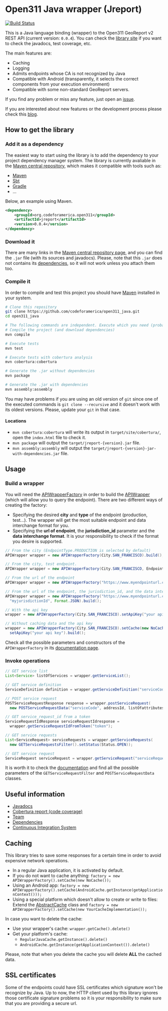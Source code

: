 # Open311 Java wrapper (Jreport) 
[![Build Status](https://travis-ci.org/CodeForEindhoven/open311_java.png)](https://travis-ci.org/CodeForEindhoven/open311_java)

This is a Java language binding (wrapper) to the Open311 GeoReport v2 REST API (current version: `0.0.4`). You can check the [library site](http://codeforamerica.github.io/open311_java/) if you want to check the javadocs, test coverage, etc.

The main features are:

+ Caching
+ Logging
+ Admits endpoints whose CA is not recognized by Java
+ Compatible with Android (transparently, it selects the correct components from your execution environment)
+ Compatible with some non-standard GeoReport servers.

If you find any problem or miss any feature, just open an [issue](https://github.com/codeforamerica/open311_java/issues?state=open).

If you are interested about new features or the development process please check this [blog](http://santimunin.blogspot.com.es/search?q=open311).

## How to get the library

### Add it as a dependency
The easiest way to start using the library is to add the dependency to your project dependency manager system. The library is currently avaliable in the [Maven central repository](http://search.maven.org/#artifactdetails%7Corg.codeforamerica.open311%7Cjreport%7C0.0.4%7Cjar), which makes it compatible with tools such as:

+ [Maven](http://maven.apache.org/)
+ [Sbt](http://www.scala-sbt.org/)
+ [Gradle](http://www.gradle.org/)
+ ...

Below, an example using Maven.

```xml
<dependency>
    <groupId>org.codeforamerica.open311</groupId>
    <artifactId>jreport</artifactId>
    <version>0.0.4</version>
</dependency>
```

### Download it
There are many links in the [Maven central repository page](http://search.maven.org/#artifactdetails%7Corg.codeforamerica.open311%7Cjreport%7C0.0.4%7Cjar), and you can find the `.jar` file (with its sources and javadocs). Please, note that this `.jar` does not contains its [dependencies](http://codeforamerica.github.io/open311_java/dependencies.html), so it will not work unless you attach them too.

### Compile it

In order to compile and test this project you should have [Maven](http://maven.apache.org/) installed in your system.

```bash
# Clone this repository
git clone https://github.com/codeforamerica/open311_java.git
cd open311_java

# The following commands are independent. Execute which you need (probably the last one).
# Compile the project (and download dependencies)
mvn compile

# Execute tests
mvn test

# Execute tests with cobertura analysis
mvn cobertura:cobertura

# Generate the .jar without dependencies
mvn package

# Generate the .jar with dependencies
mvn assembly:assembly
```

You may have problems if you are using an old version of `git` since one of the executed commands is `git clone --recursive` and it doesn't work with its oldest versions. Please, update your `git` in that case.

#### Locations

 + `mvn cobertura:cobertura` will write its output in `target/site/cobertura/`, open the `index.html` file to check it.
 + `mvn package` will output the `target/jreport-{version}.jar` file.
 + `mvn assembly:assembly` will output the `target/jreport-{version}-jar-with-dependencies.jar` file.


## Usage

### Build a wrapper

You will need the [APIWrapperFactory](http://codeforamerica.github.io/open311_java/apidocs/org/codeforamerica/open311/facade/APIWrapperFactory.html) in order to build the [APIWrapper](http://codeforamerica.github.io/open311_java/apidocs/org/codeforamerica/open311/facade/APIWrapper.html) (which will allow you to query the endpoint). There are two different ways of creating the factory:
 + Specifying the desired **city** and **type** of the endpoint (production, test...). The wrapper will get the most suitable endpoint and data interchange format for you.
 + Specifying the **url of endpoint**, the **jurisdiction_id** parameter and the **data interchange format**. It is your responsibility to check if the format you desire is supported.

```java
// From the city (EndpointType.PRODUCTION is selected by default)
APIWrapper wrapper = new APIWrapperFactory(City.SAN_FRANCISCO).build();

// From the city, test endpoint.
APIWrapper wrapper = new APIWrapperFactory(City.SAN_FRANCISCO, EndpointType.TEST).build();

// From the url of the endpoint
APIWrapper wrapper = new APIWrapperFactory("https://www.myendpointurl.com/").build();

// From the url of the endpoint, the jurisdiction_id, and the data interchange format
APIWrapper wrapper = new APIWrapperFactory("https://www.myendpointurl.com/",
  "myjurisdictionId", Format.JSON).build();

// With the api key
wrapper = new APIWrapperFactory(City.SAN_FRANCISCO).setApiKey("your api key").build();

// Without caching data and the api key
wrapper = new APIWrapperFactory(City.SAN_FRANCISCO).setCache(new NoCache()).
  setApiKey("your api key").build();
```

Check all the possible parameters and constructors of the `APIWrapperFactory` in its [documentation page](http://codeforamerica.github.io/open311_java/apidocs/org/codeforamerica/open311/facade/APIWrapperFactory.html).


### Invoke operations
```java
// GET service list
List<Service> listOfServices = wrapper.getServiceList();

// GET service definition
ServiceDefinition definition = wrapper.getServiceDefinition("serviceCode");

// POST service request
POSTServiceRequestResponse response = wrapper.postServiceRequest(
  new POSTServiceRequestData("serviceCode", addressId, listOfattributes));

// GET service_request_id from a token
ServiceRequestIdResponse serviceRequestIdresponse =
  wrapper.getServiceRequestIdFromToken("token");

// GET service requests
List<ServiceRequest> serviceRequests = wrapper.getServiceRequests(
  new GETServiceRequestsFilter().setStatus(Status.OPEN));

// GET service request 
ServiceRequest serviceRequest = wrapper.getServiceRequest("serviceRequestId");
```

It is worth it to check the [documentation](http://codeforamerica.github.io/open311_java/apidocs/index.html) and find all the possible parameters of the `GETServiceRequestFilter` and `POSTServiceRequestData` classes.
 
## Useful information

 + [Javadocs](http://codeforamerica.github.io/open311_java/apidocs/index.html)
 + [Cobertura report (code coverage)](http://codeforamerica.github.io/open311_java/cobertura/index.html)
 + [Team](http://codeforamerica.github.io/open311_java/team-list.html)
 + [Dependencies](http://codeforamerica.github.io/open311_java/dependencies.html)
 + [Continuous Integration System](https://travis-ci.org/codeforamerica/open311_java)

## Caching
This library tries to save some responses for a certain time in order to avoid expensive network operations.
 + In a regular Java application, it is activated by default.
 + If you do not want to cache anything: `factory = new APIWrapperFactory().setCache(new NoCache());`
 + Using an Android app: `factory = new APIWrapperFactory().setCache(AndroidCache.getInstance(getApplicationContext()));`
 + Using a special platform which doesn't allow to create or write to files: Extend the [AbstractCache](http://codeforamerica.github.io/open311_java/apidocs/org/codeforamerica/open311/internals/caching/AbstractCache.html) class and `factory = new APIWrapperFactory().setCache(new YourCacheImplementation());`

In case you want to delete the cache:
 + Use your wrapper's cache: `wrapper.getCache().delete()`
 + Get your platform's cache:
    * `RegularJavaCache.getInstance().delete()`
    * `AndroidCache.getInstance(getApplicationContext()).delete()`

Please, note that when you delete the cache you will delete **ALL** the cached data.
## SSL certificates
Some of the endpoints could have SSL certificates which signature won't be recognize by Java. Up to now, the HTTP client used by this library ignores those certificate signature problems so it is your responsibility to make sure that you are providing a secure url.
